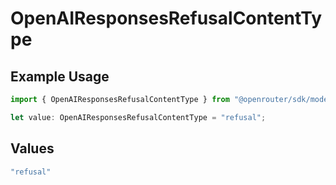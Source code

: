 # OpenAIResponsesRefusalContentType

## Example Usage

```typescript
import { OpenAIResponsesRefusalContentType } from "@openrouter/sdk/models";

let value: OpenAIResponsesRefusalContentType = "refusal";
```

## Values

```typescript
"refusal"
```